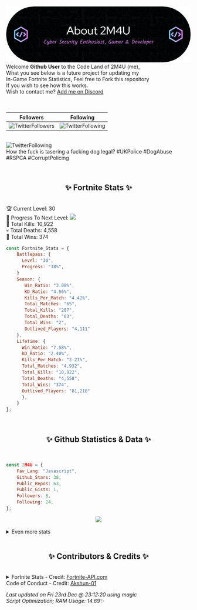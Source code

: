 
  ![Header](./src/github-banner.png)
  <br>
  Welcome **Github User** to the Code Land of 2M4U (me),<br>
  What you see below is a future project for updating my<br>
  In-Game Fortnite Statistics, Feel free to Fork this repository<br>
  If you wish to see how this works.
  <br>
  Wish to contact me? [Add me on Discord](https://tinyurl.com/addmeondiscord)
  <br><br>
  <br>
  
  | Followers  | Following |
  | ---------- |:---------:|
  | ![TwitterFollowers](https://img.shields.io/badge/Twitter%20Followers-82-blue)  | ![TwitterFollowing](https://img.shields.io/badge/Twitter%20Following-281-blue)  |


  <br>![TwitterFollowing](https://img.shields.io/badge/Latest%20Tweet--blue)<br>
  How the fuck is tasering a fucking dog legal?
#UKPolice #DogAbuse #RSPCA #CorruptPolicing
   
  <br><h2 align="center"> ✨ Fortnite Stats ✨</h2><br>
  🏆 Current Level: 30<br>
  🎉 Progress To Next Level: ![](https://geps.dev/progress/38)<br>
  🎯 Total Kills: 10,922<br>
  💀 Total Deaths: 4,558<br>
  👑 Total Wins: 374<br>

```js
const Fortnite_Stats = {
    Battlepass: {
      Level: "30",
      Progress: "38%",    
    }
    Season: { 
       Win_Ratio: "3.08%",
       KD_Ratio: "4.56%",
       Kills_Per_Match: "4.42%",
       Total_Matches: "65",
       Total_Kills: "287",
       Total_Deaths: "63",
       Total_Wins: "2",
       Outlived_Players: "4,111"
    },
    Lifetime: {
      Win_Ratio: "7.58%",
      KD_Ratio: "2.40%",
      Kills_Per_Match: "2.21%",
      Total_Matches: "4,932",
      Total_Kills: "10,922",
      Total_Deaths: "4,558",
      Total_Wins: "374",
      Outlived_Players: "81,218"
      },
    }
}; 
```


<br><h2 align="center"> ✨ Github Statistics & Data ✨</h2><br>

```js
const 2M4U = {
    Fav_Lang: "Javascript",
    Github_Stars: 38,
    Public_Repos: 63,
    Public_Gists: 1,
    Followers: 8,
    Following: 24,
}; 
```

<p align="center">
<img src="https://github-readme-streak-stats.herokuapp.com/?user=2M4U&theme=tokyonight">
</p>
<details>
  <summary>
      Even more stats
  </summary>
  <p align="center">
    <img src="https://github-profile-trophy.vercel.app/?username=2M4U&theme=dracula">
    <img src="https://github-readme-stats.vercel.app/api?username=2M4U&theme=tokyonight&count_private=true&show_icons=true&include_all_commits=true">
  </p>
</details>
<br><h2 align="center"> ✨ Contributors & Credits ✨</h2><br>
<details>
  <summary>
      Fortnite Stats - Credit: <a href="https://fortnite-api.com/?utm_source=github.com/2M4U/2M4U">Fortnite-API.com</a><br>
      Code of Conduct - Credit: <a href="https://github.com/Akshun-01">Akshun-01</a>
  </summary>
</details>

<!-- Last updated on Fri Dec 23 2022 23:12:20 GMT+0000 (Coordinated Universal Time) ;-;-->
<i>Last updated on  Fri 23rd Dec @ 23:12:20 using magic<br>
Script Optimization; RAM Usage: 14.69</i>✨